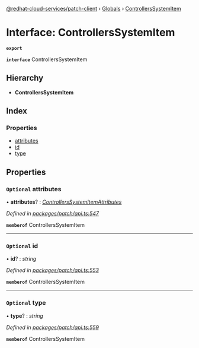 [@redhat-cloud-services/patch-client](../README.md) › [Globals](../globals.md) › [ControllersSystemItem](controllerssystemitem.md)

# Interface: ControllersSystemItem

**`export`** 

**`interface`** ControllersSystemItem

## Hierarchy

* **ControllersSystemItem**

## Index

### Properties

* [attributes](controllerssystemitem.md#optional-attributes)
* [id](controllerssystemitem.md#optional-id)
* [type](controllerssystemitem.md#optional-type)

## Properties

### `Optional` attributes

• **attributes**? : *[ControllersSystemItemAttributes](controllerssystemitemattributes.md)*

*Defined in [packages/patch/api.ts:547](https://github.com/RedHatInsights/javascript-clients/blob/969a5fc/packages/patch/api.ts#L547)*

**`memberof`** ControllersSystemItem

___

### `Optional` id

• **id**? : *string*

*Defined in [packages/patch/api.ts:553](https://github.com/RedHatInsights/javascript-clients/blob/969a5fc/packages/patch/api.ts#L553)*

**`memberof`** ControllersSystemItem

___

### `Optional` type

• **type**? : *string*

*Defined in [packages/patch/api.ts:559](https://github.com/RedHatInsights/javascript-clients/blob/969a5fc/packages/patch/api.ts#L559)*

**`memberof`** ControllersSystemItem
